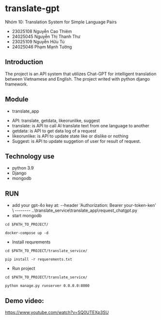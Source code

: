 # translate-gpt
Nhóm 10: Translation System for Simple Language Pairs
- 23025108	Nguyễn Cao Thiêm 
- 24025045	Nguyễn Thị Thanh Thư 
- 23025109	Nguyễn Hữu Tú 
- 24025046	Phạm Mạnh Tường

## Introduction
The project is an API system that utilizes Chat-GPT for intelligent translation between Vietnamese and English. The project writed with python django framework.

## Module
* translate_app
- API: translate, getdata, likeorunlike, suggest
- translate: is API to call AI translate text from one language to another
- getdata: is API to get data log of a request
- likeorunlike: is API to update state like or dislike or nothing
- Suggest: is API to update suggetion of user for result of request.

## Technology use
* python 3.9
* Django
* mongodb

## RUN
* add your gpt-4o key at: --header 'Authorization: Bearer your-token-ken' \ -------- ..\translate_service\translate_app\request_chatgpt.py
* start mongodb

`cd $PATH_TO_PROJECT/`

`docker-compose up -d`

* Install requrements

`cd $PATH_TO_PROJECT/translate_service/`

`pip install -r requerements.txt`

* Run project

`cd $PATH_TO_PROJECT/translate_service/`

`python manage.py runserver 0.0.0.0:8000`

## Demo video: 
https://www.youtube.com/watch?v=SQ0UTEXp3SU
